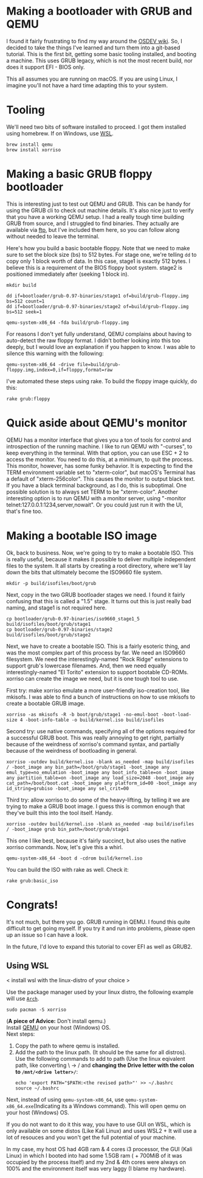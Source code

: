 # Making a bootloader with GRUB and QEMU

I found it fairly frustrating to find my way around the [OSDEV wiki](http://wiki.osdev.org/Main_Page). So, I decided to take the things I've learned and turn them into a git-based tutorial. This is the first bit, getting some basic tooling installed, and booting a machine. This uses GRUB legacy, which is not the most recent build, nor does it support EFI - BIOS only.

This all assumes you are running on macOS. If you are using Linux, I imagine you'll not have a hard time adapting this to your system.

# Tooling

We'll need two bits of software installed to proceed. I got them installed using homebrew. If on Windows, use [WSL](#wsl).

    brew install qemu
    brew install xorriso

# Making a basic GRUB floppy bootloader

This is interesting just to test out QEMU and GRUB. This can be handy for using the GRUB cli to check out machine details. It's also nice just to verify that you have a working QEMU setup. I had a really tough time building GRUB from source, and I struggled to find binaries. They actually are available via [ftp](https://alpha.gnu.org/gnu/grub/), but I've included them here, so you can follow along without needed to leave the terminal.

Here's how you build a basic bootable floppy. Note that we need to make sure to set the block size (bs) to 512 bytes. For stage one, we're telling `dd` to copy only 1 block worth of data. In this case, stage1 is exactly 512 bytes. I believe this is a requirement of the BIOS floppy boot system. stage2 is positioned immediately after (seeking 1 block in).

    mkdir build

    dd if=bootloader/grub-0.97-binaries/stage1 of=build/grub-floppy.img bs=512 count=1
    dd if=bootloader/grub-0.97-binaries/stage2 of=build/grub-floppy.img bs=512 seek=1

    qemu-system-x86_64 -fda build/grub-floppy.img

For reasons I don't yet fully understand, QEMU complains about having to auto-detect the raw floppy format. I didn't bother looking into this too deeply, but I would love an explanation if you happen to know. I was able to silence this warning with the following:

    qemu-system-x86_64 -drive file=build/grub-floppy.img,index=0,if=floppy,format=raw

I've automated these steps using rake. To build the floppy image quickly, do this:

    rake grub:floppy

# Quick aside about QEMU's monitor

QEMU has a monitor interface that gives you a ton of tools for control and introspection of the running machine. I like to run QEMU with "-curses", to keep everything in the terminal. With that option, you can use ESC + 2 to access the monitor. You need to do this, at a minimum, to quit the process. This monitor, however, has some funky behavior. It is expecting to find the TERM environment variable set to "xterm-color", but macOS's Terminal has a default of "xterm-256color". This causes the monitor to output black text. If you have a black terminal background, as I do, this is suboptimal. One possible solution is to always set TERM to be "xterm-color". Another interesting option is to run QEMU with a monitor server, using "-monitor telnet:127.0.0.1:1234,server,nowait". Or you could just run it with the UI, that's fine too.

# Making a bootable ISO image

Ok, back to business. Now, we're going to try to make a bootable ISO. This is really useful, because it makes it possible to deliver multiple independent files to the system. It all starts by creating a root directory, where we'll lay down the bits that ultimately become the ISO9660 file system.

    mkdir -p build/isofiles/boot/grub

Next, copy in the two GRUB bootloader stages we need. I found it fairly confusing that this is called a "1.5" stage. It turns out this is just really bad naming, and stage1 is not required here.

    cp bootloader/grub-0.97-binaries/iso9660_stage1_5 build/isofiles/boot/grub/stage1
    cp bootloader/grub-0.97-binaries/stage2 build/isofiles/boot/grub/stage2

Next, we have to create a bootable ISO. This is a fairly esoteric thing, and was the most complex part of this process by far. We need an ISO9660 filesystem. We need the interestingly-named "Rock Ridge" extensions to support grub's lowercase filenames. And, then we need equally interestingly-named "El Torito" extension to support bootable CD-ROMs. xorriso can create the image we need, but it is one tough tool to use.

First try: make xorriso emulate a more user-friendly iso-creation tool, like mkisofs. I was able to find a bunch of instructions on how to use mkisofs to create a bootable GRUB image.

    xorriso -as mkisofs -R -b boot/grub/stage1 -no-emul-boot -boot-load-size 4 -boot-info-table -o build/kernel.iso build/isofiles

Second try: use native commands, specifying all of the options required for a successful GRUB boot. This was really annoying to get right, partially because of the weirdness of xorriso's command syntax, and partially because of the weirdness of bootloading in general.

    xorriso -outdev build/kernel.iso -blank as_needed -map build/isofiles / -boot_image any bin_path=/boot/grub/stage1 -boot_image any emul_type=no_emulation -boot_image any boot_info_table=on -boot_image any partition_table=on -boot_image any load_size=2048 -boot_image any cat_path=/boot/boot.cat -boot_image any platform_id=00 -boot_image any id_string=grubiso -boot_image any sel_crit=00

Third try: allow xorriso to do some of the heavy-lifting, by telling it we are trying to make a GRUB boot image. I guess this is common enough that they've built this into the tool itself. Handy.

    xorriso -outdev build/kernel.iso -blank as_needed -map build/isofiles / -boot_image grub bin_path=/boot/grub/stage1

This one I like best, because it's fairly succinct, but also uses the native xorriso commands. Now, let's give this a whirl.

    qemu-system-x86_64 -boot d -cdrom build/kernel.iso

You can build the ISO with rake as well. Check it:

    rake grub:basic_iso

# Congrats!

It's not much, but there you go. GRUB running in QEMU. I found this quite difficult to get going myself. If you try it and run into problems, please open up an issue so I can have a look.

In the future, I'd love to expand this tutorial to cover EFI as well as GRUB2.

<h2 id='wsl'>Using WSL</h2>
< install wsl with the linux-distro of your choice >  

Use the package manager used by your linux distro, the following example will use [`Arch`](https://github.com/yuk7/ArchWSL/).
```
sudo pacman -S xorriso
```
(**A piece of Advice:** Don't install qemu.)  
Install [QEMU](https://www.qemu.org/download/) on your host (Windows) OS.  
Next steps:
1. Copy the path to where qemu is installed.
2. Add the path to the linux path. (It should be the same for all distros).  
   Use the following commands to add to path (Use the linux eqivalent path, like converting \ -> / and **changing the Drive letter with the colon to `/mnt/<drive letter>/`**:  
   ```
   echo 'export PATH="$PATH:<the revised path>"' >> ~/.bashrc
   source ~/.bashrc
   ```
   
Next, instead of using `qemu-system-x86_64`, use `qemu-system-x86_64.exe`(Indicating its a Windows command). This will open qemu on your host (Windows) OS.  


If you do not want to do it this way, you have to use GUI on WSL, which is only available on some distos (Like Kali Linux) and uses WSL2 + It will use a lot of resouces and you won't get the full potential of your machine.  

In my case, my host OS had 4GB ram & 4 cores i3 processor, the GUI (Kali Linux) in which I booted into had some 1.5GB ram ( + 700MiB of it was occupied by the process itself) and my 2nd & 4th cores were always on 100% and the environment itself was very laggy (I blame my hardware).
